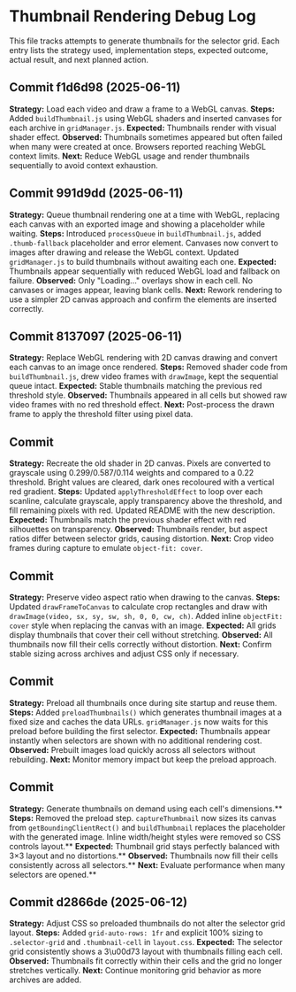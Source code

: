 # Thumbnail Rendering Debug Log

This file tracks attempts to generate thumbnails for the selector grid.
Each entry lists the strategy used, implementation steps, expected outcome,
actual result, and next planned action.

## Commit f1d6d98 (2025-06-11)
**Strategy:** Load each video and draw a frame to a WebGL canvas.
**Steps:** Added `buildThumbnail.js` using WebGL shaders and inserted canvases for each archive in `gridManager.js`.
**Expected:** Thumbnails render with visual shader effect.
**Observed:** Thumbnails sometimes appeared but often failed when many were created at once. Browsers reported reaching WebGL context limits.
**Next:** Reduce WebGL usage and render thumbnails sequentially to avoid context exhaustion.

## Commit 991d9dd (2025-06-11)
**Strategy:** Queue thumbnail rendering one at a time with WebGL, replacing each canvas with an exported image and showing a placeholder while waiting.
**Steps:** Introduced `processQueue` in `buildThumbnail.js`, added `.thumb-fallback` placeholder and error element. Canvases now convert to images after drawing and release the WebGL context. Updated `gridManager.js` to build thumbnails without awaiting each one.
**Expected:** Thumbnails appear sequentially with reduced WebGL load and fallback on failure.
**Observed:** Only "Loading..." overlays show in each cell. No canvases or images appear, leaving blank cells.
**Next:** Rework rendering to use a simpler 2D canvas approach and confirm the elements are inserted correctly.

## Commit 8137097 (2025-06-11)
**Strategy:** Replace WebGL rendering with 2D canvas drawing and convert each canvas to an image once rendered.
**Steps:** Removed shader code from `buildThumbnail.js`, drew video frames with `drawImage`, kept the sequential queue intact.
**Expected:** Stable thumbnails matching the previous red threshold style.
**Observed:** Thumbnails appeared in all cells but showed raw video frames with no red threshold effect.
**Next:** Post-process the drawn frame to apply the threshold filter using pixel data.

## Commit <next>
**Strategy:** Recreate the old shader in 2D canvas. Pixels are converted to grayscale using 0.299/0.587/0.114 weights and compared to a 0.22 threshold. Bright values are cleared, dark ones recoloured with a vertical red gradient.
**Steps:** Updated `applyThresholdEffect` to loop over each scanline, calculate grayscale, apply transparency above the threshold, and fill remaining pixels with red. Updated README with the new description.
**Expected:** Thumbnails match the previous shader effect with red silhouettes on transparency.
**Observed:** Thumbnails render, but aspect ratios differ between selector grids, causing distortion.
**Next:** Crop video frames during capture to emulate `object-fit: cover`.

## Commit <new>
**Strategy:** Preserve video aspect ratio when drawing to the canvas.
**Steps:** Updated `drawFrameToCanvas` to calculate crop rectangles and draw with `drawImage(video, sx, sy, sw, sh, 0, 0, cw, ch)`. Added inline `objectFit: cover` style when replacing the canvas with an image.
**Expected:** All grids display thumbnails that cover their cell without stretching.
**Observed:** All thumbnails now fill their cells correctly without distortion.
**Next:** Confirm stable sizing across archives and adjust CSS only if necessary.

## Commit <latest>
**Strategy:** Preload all thumbnails once during site startup and reuse them.
**Steps:** Added `preloadThumbnails()` which generates thumbnail images at a fixed size and caches the data URLs. `gridManager.js` now waits for this preload before building the first selector.
**Expected:** Thumbnails appear instantly when selectors are shown with no additional rendering cost.
**Observed:** Prebuilt images load quickly across all selectors without rebuilding.
**Next:** Monitor memory impact but keep the preload approach.

## Commit <newer>
**Strategy:** Generate thumbnails on demand using each cell's dimensions.**
**Steps:** Removed the preload step. `captureThumbnail` now sizes its canvas from `getBoundingClientRect()` and `buildThumbnail` replaces the placeholder with the generated image. Inline width/height styles were removed so CSS controls layout.**
**Expected:** Thumbnail grid stays perfectly balanced with 3×3 layout and no distortions.**
**Observed:** Thumbnails now fill their cells consistently across all selectors.**
**Next:** Evaluate performance when many selectors are opened.**

## Commit d2866de (2025-06-12)
**Strategy:** Adjust CSS so preloaded thumbnails do not alter the selector grid layout.
**Steps:** Added `grid-auto-rows: 1fr` and explicit 100% sizing to `.selector-grid` and `.thumbnail-cell` in `layout.css`.
**Expected:** The selector grid consistently shows a 3\u00d73 layout with thumbnails filling each cell.
**Observed:** Thumbnails fit correctly within their cells and the grid no longer stretches vertically.
**Next:** Continue monitoring grid behavior as more archives are added.
